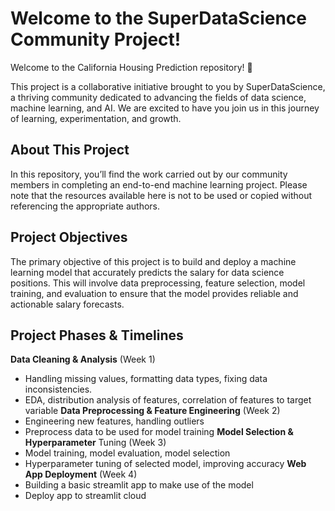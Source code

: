 # Welcome to the SuperDataScience Community Project!
Welcome to the California Housing Prediction repository! 🎉

This project is a collaborative initiative brought to you by SuperDataScience, a thriving community dedicated to advancing the fields of data science, machine learning, and AI. We are excited to have you join us in this journey of learning, experimentation, and growth.

## About This Project
In this repository, you’ll find the work carried out by our community members in completing an end-to-end machine learning project. Please note that the resources available here is not to be used or copied without referencing the appropriate authors.

## Project Objectives
The primary objective of this project is to build and deploy a machine learning model that accurately predicts the salary for data science positions. This will involve data preprocessing, feature selection, model training, and evaluation to ensure that the model provides reliable and actionable salary forecasts.

## Project Phases & Timelines
**Data Cleaning & Analysis** (Week 1)
- Handling missing values, formatting data types, fixing data inconsistencies.
- EDA, distribution analysis of features, correlation of features to target variable
**Data Preprocessing & Feature Engineering** (Week 2)
- Engineering new features, handling outliers
- Preprocess data to be used for model training
**Model Selection & Hyperparameter** Tuning (Week 3)
- Model training, model evaluation, model selection
- Hyperparameter tuning of selected model, improving accuracy
**Web App Deployment** (Week 4)
- Building a basic streamlit app to make use of the model
- Deploy app to streamlit cloud
